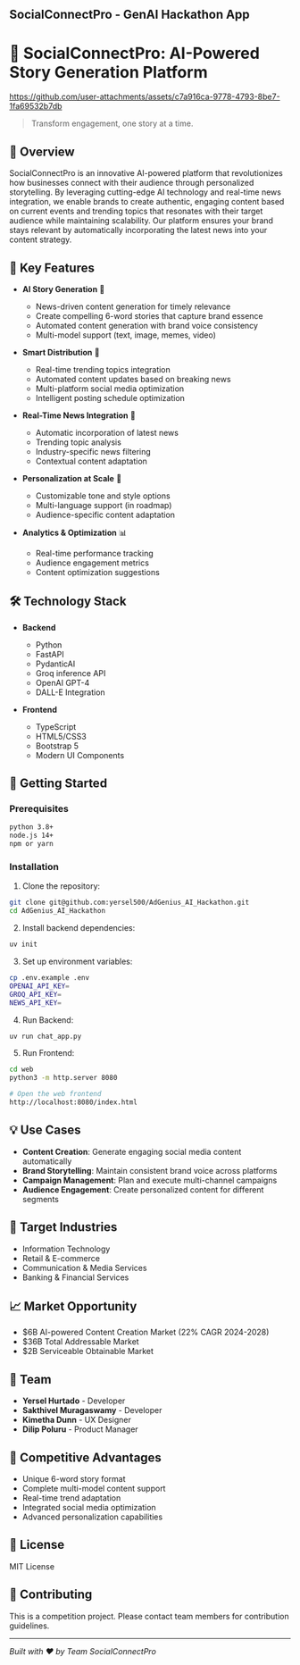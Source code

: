## SocialConnectPro - GenAI Hackathon App

# 🚀 SocialConnectPro: AI-Powered Story Generation Platform

https://github.com/user-attachments/assets/c7a916ca-9778-4793-8be7-1fa69532b7db

> Transform engagement, one story at a time.

## 🌟 Overview

SocialConnectPro is an innovative AI-powered platform that revolutionizes how businesses connect with their audience through personalized storytelling. By leveraging cutting-edge AI technology and real-time news integration, we enable brands to create authentic, engaging content based on current events and trending topics that resonates with their target audience while maintaining scalability. Our platform ensures your brand stays relevant by automatically incorporating the latest news into your content strategy.

## 🎯 Key Features

- **AI Story Generation** 📖
  - News-driven content generation for timely relevance
  - Create compelling 6-word stories that capture brand essence
  - Automated content generation with brand voice consistency
  - Multi-model support (text, image, memes, video)

- **Smart Distribution** 🎯
  - Real-time trending topics integration
  - Automated content updates based on breaking news
  - Multi-platform social media optimization
  - Intelligent posting schedule optimization

- **Real-Time News Integration** 📰
  - Automatic incorporation of latest news
  - Trending topic analysis
  - Industry-specific news filtering
  - Contextual content adaptation

- **Personalization at Scale** 🎨
  - Customizable tone and style options
  - Multi-language support (in roadmap)
  - Audience-specific content adaptation

- **Analytics & Optimization** 📊
  - Real-time performance tracking
  - Audience engagement metrics
  - Content optimization suggestions

## 🛠️ Technology Stack

- **Backend**
  - Python
  - FastAPI
  - PydanticAI
  - Groq inference API
  - OpenAI GPT-4
  - DALL-E Integration

- **Frontend**
  - TypeScript
  - HTML5/CSS3
  - Bootstrap 5
  - Modern UI Components

## 🚀 Getting Started

### Prerequisites

```bash
python 3.8+
node.js 14+
npm or yarn
```

### Installation

1. Clone the repository:
```bash
git clone git@github.com:yersel500/AdGenius_AI_Hackathon.git
cd AdGenius_AI_Hackathon
```

2. Install backend dependencies:
```bash
uv init
```

3. Set up environment variables:
```bash
cp .env.example .env
OPENAI_API_KEY=
GROQ_API_KEY=
NEWS_API_KEY=
```

4. Run Backend:
```bash
uv run chat_app.py 
```

5. Run Frontend:
```bash
cd web
python3 -m http.server 8080

# Open the web frontend
http://localhost:8080/index.html
```

## 💡 Use Cases

- **Content Creation**: Generate engaging social media content automatically
- **Brand Storytelling**: Maintain consistent brand voice across platforms
- **Campaign Management**: Plan and execute multi-channel campaigns
- **Audience Engagement**: Create personalized content for different segments

## 🎯 Target Industries

- Information Technology
- Retail & E-commerce
- Communication & Media Services
- Banking & Financial Services

## 📈 Market Opportunity

- $6B AI-powered Content Creation Market (22% CAGR 2024-2028)
- $36B Total Addressable Market
- $2B Serviceable Obtainable Market

## 👥 Team

- **Yersel Hurtado** - Developer
- **Sakthivel Muragaswamy** - Developer
- **Kimetha Dunn** - UX Designer
- **Dilip Poluru** - Product Manager

## 🌟 Competitive Advantages

- Unique 6-word story format
- Complete multi-model content support
- Real-time trend adaptation
- Integrated social media optimization
- Advanced personalization capabilities

## 📄 License

MIT License

## 🤝 Contributing

This is a competition project. Please contact team members for contribution guidelines.

---

*Built with ❤️ by Team SocialConnectPro*
